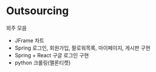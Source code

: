 # Outsourcing
외주 모음

- JFrame 차트
- Spring 로그인, 회원가입, 팔로워목록, 마이페이지, 게시판 구현
- Spring + React 구글 로그인 구현
- python 크롤링(멜론티켓)
